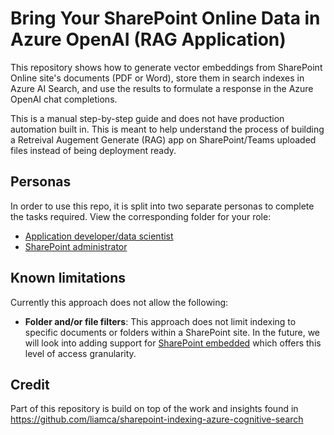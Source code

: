 # Bring Your SharePoint Online Data in Azure OpenAI (RAG Application)

This repository shows how to generate vector embeddings from SharePoint Online site's documents (PDF or Word), store them in search indexes in Azure AI Search, and use the results to formulate a response in the Azure OpenAI chat completions.

This is a manual step-by-step guide and does not have production automation built in. This is meant to help understand the process of building a Retreival Augement Generate (RAG) app on SharePoint/Teams uploaded files instead of being deployment ready.

## Personas

In order to use this repo, it is split into two separate personas to complete the tasks required. View the corresponding folder for your role:
- [Application developer/data scientist](tree/main/app_dev)
- [SharePoint administrator](tree/main/sharepoint_admin)

## Known limitations

Currently this approach does not allow the following:
- <b>Folder and/or file filters</b>: This approach does not limit indexing to specific documents or folders within a SharePoint site. In the future, we will look into adding support for [SharePoint embedded](https://learn.microsoft.com/en-us/sharepoint/dev/embedded/overview) which offers this level of access granularity.

## Credit
Part of this repository is build on top of the work and insights found in https://github.com/liamca/sharepoint-indexing-azure-cognitive-search